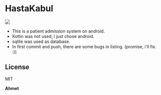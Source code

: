 # HastaKabul

![](https://i.ibb.co/JC13HMN/main.png)

- This is a patient admission system on android.
- Kotlin was not used, i just chose android.
- sqlite was used as database.
- In first commit and push, there are some bugs in listing. (promise, i'll fix. :))


License
----
MIT

**Ahmet**

